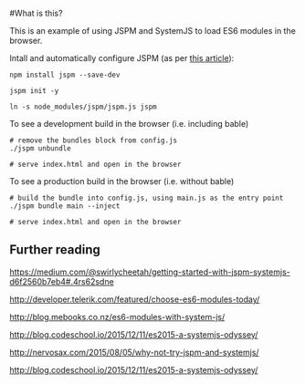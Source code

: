 #What is this?

This is an example of using JSPM and SystemJS to load ES6 modules in the browser.


Intall and automatically configure JSPM (as per [this article](https://medium.com/@swirlycheetah/getting-started-with-jspm-systemjs-d6f2560b7eb4#.cq23cydns)):

    npm install jspm --save-dev

    jspm init -y

    ln -s node_modules/jspm/jspm.js jspm

To see a development build in the browser (i.e. including bable)

    # remove the bundles block from config.js
    ./jspm unbundle

    # serve index.html and open in the browser

To see a production build in the browser (i.e. without bable)

    # build the bundle into config.js, using main.js as the entry point
    ./jspm bundle main --inject

    # serve index.html and open in the browser

## Further reading

https://medium.com/@swirlycheetah/getting-started-with-jspm-systemjs-d6f2560b7eb4#.4rs62sdne

http://developer.telerik.com/featured/choose-es6-modules-today/

http://blog.mebooks.co.nz/es6-modules-with-system-js/

http://blog.codeschool.io/2015/12/11/es2015-a-systemjs-odyssey/

http://nervosax.com/2015/08/05/why-not-try-jspm-and-systemjs/

http://blog.codeschool.io/2015/12/11/es2015-a-systemjs-odyssey/
